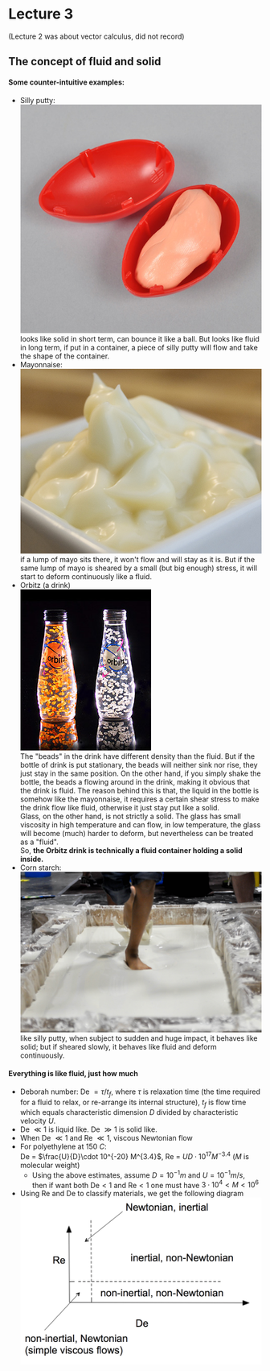 # Lecture 3
(Lecture 2 was about vector calculus, did not record)

## The concept of fluid and solid

#### Some counter-intuitive examples:

- Silly putty:  
    ![](Silly_Putty.jpg)
    looks like solid in short term, can bounce it like a ball. But looks like fluid in long term, if put in a container, a piece of silly putty will flow and take the shape of the container.
- Mayonnaise: 
    ![](Mayonnaise.jpg)
    if a lump of mayo sits there, it won't flow and will stay as it is. But if the same lump of mayo is sheared by a small (but big enough) stress, it will start to deform continuously like a fluid.
- Orbitz (a drink)  
    ![](orbitz.jpg)  
    The "beads" in the drink have different density than the fluid. But if the bottle of drink is put stationary, the beads will neither sink nor rise, they just stay in the same position. On the other hand, if you simply shake the bottle, the beads a flowing around in the drink, making it obvious that the drink is fluid. The reason behind this is that, the liquid in the bottle is somehow like the mayonnaise, it requires a certain shear stress to make the drink flow like fluid, otherwise it just stay put like a solid.  
    Glass, on the other hand, is not strictly a solid. The glass has small viscosity in high temperature and can flow, in low temperature, the glass will become (much) harder to deform, but nevertheless can be treated as a "fluid".  
    So, **the Orbitz drink is technically a fluid container holding a solid inside.**
- Corn starch: 
    ![](Tara-Corn-Starch.jpg)
    like silly putty, when subject to sudden and huge impact, it behaves like solid; but if sheared slowly, it behaves like fluid and deform continuously.
    
#### Everything is like fluid, just how much

- Deborah number: De $= \tau/t_f$, where $\tau$ is relaxation time (the time required for a fluid to relax, or re-arrange its internal structure), $t_f$ is flow time which equals characteristic dimension $D$ divided by characteristic velocity $U$.
- De $\ll 1$ is liquid like. De $\gg 1$ is solid like.
- When De $\ll 1$ and Re $\ll 1$, viscous Newtonian flow
- For polyethylene at $150$ $C$:  
    De = $\frac{U}{D}\cdot 10^{-20} M^{3.4}$, Re = $UD\cdot 10^{17} M^{-3.4}$ ($M$ is molecular weight)
    - Using the above estimates, assume $D=10^{-1}m$ and $U=10^{-1}m/s$, then if want both De$<1$ and Re$<1$ one must have $3\cdot10^4<M<10^6$
- Using Re and De to classify materials, we get the following diagram  
    ![](classification_based_on_ReDe.png)